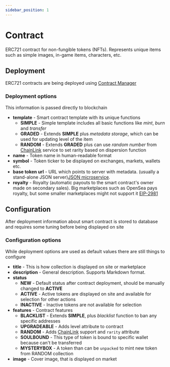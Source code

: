 ```yaml
---
sidebar_position: 1
---
```


# Contract

ERC721 contract for non-fungible tokens (NFTs). Represents unique items such as simple images, in-game items, characters, etc.

## Deployment

ERC721 contracts are being deployed using [Contract Manager](/docs/admin-panel/misc/contract-manager/)

### Deployment options

This information is passed directly to blockchain

- **template** - Smart contract template with its unique functions
    - **SIMPLE** - Simple template includes all basic functions like _mint_, _burn_ and _transfer_
    - **GRADED** - Extends **SIMPLE** plus _metadata storage_, which can be used for updating level of the item
    - **RANDOM** - Extends **GRADED** plus can use _random number_ from [ChainLink](https://docs.chain.link/docs/chainlink-vrf/) service to set rarity based on dispersion function
- **name** - Token name in human-readable format
- **symbol** - Token ticker  to be displayed on exchanges, markets, wallets etc.
- **base token url** - URL which points to server with metadata. (usually a stand-alone JSON server)[JSON microservice](/api/category/json-microservice/).
- **royalty** - Royalty (automatic payouts to the smart contract's owner made on secondary sales). Big marketplaces such as OpenSea pays royalty, but some smaller marketplaces might not support it [EIP-2981](https://eips.ethereum.org/EIPS/eip-2981)

## Configuration

After deployment information about smart contract is stored to database and requires some tuning before being displayed on site

### Configuration options

While deployment options are used as default values there are still things to configure

- **title** - This is how collection is displayed on site or marketplace
- **description** - General description. Supports Markdown format.
- **status**
  - **NEW** - Default status after contract deployment, should be manually changed to **ACTIVE**
  - **ACTIVE** - Active tokens are displayed on site and available for selection for other actions
  - **INACTIVE** - Inactive tokens are not available for selection
- **features** - Contract features
  - **BLACKLIST** - Extends **SIMPLE**, plus _blacklist_ function to ban any specific addresses
  - **UPGRADEABLE** - Adds level attribute to contract
  - **RANDOM** - Adds [ChainLink](/docs/integrations/chain-link/) support and `rarity` attribute
  - **SOULBOUND** - This type of token is bound to specific wallet because can't be transferred
  - **MYSTERYBOX** - A token than can be `unpacked` to mint new token from RANDOM collection
- **image** - Cover image, that is displayed on market
